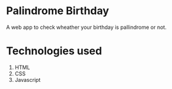 # Palindrome Birthday

A web app to check wheather your birthday is pallindrome or not.

# Technologies used

1. HTML
2. CSS
3. Javascript